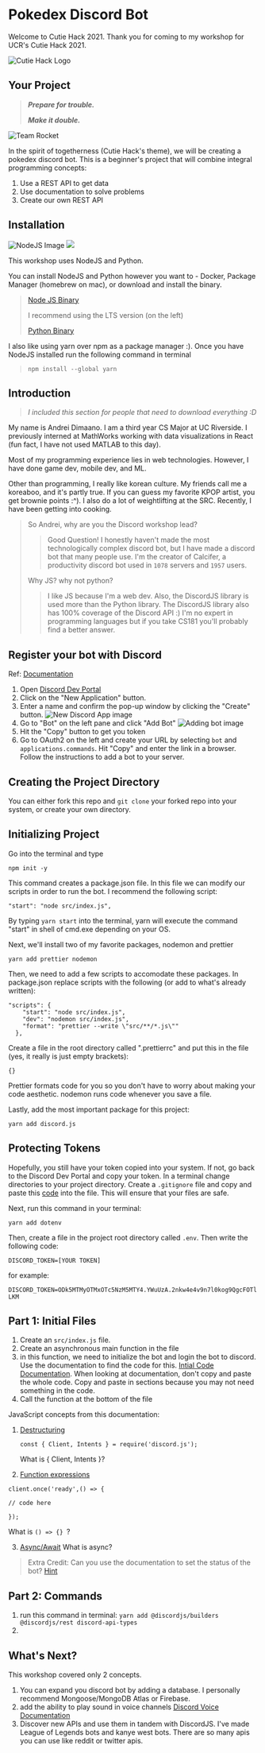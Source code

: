 # Pokedex Discord Bot
Welcome to Cutie Hack 2021. Thank you for coming to my workshop for UCR's Cutie Hack 2021.

![Cutie Hack Logo](https://media.giphy.com/media/l0IpXwyCXikRK9Yl2/giphy.gif) 


## Your Project

> ***Prepare for trouble.***
> 
> ***Make it double.***
 
![Team Rocket](https://media.giphy.com/media/1m2NzgMlMaWFq/giphy.gif)

In the spirit of togetherness (Cutie Hack's theme), we will be creating a pokedex discord bot. This is a beginner's project that will combine integral programming concepts:

1. Use a REST API to get data
2. Use documentation to solve problems
3. Create our own REST API

## Installation
![NodeJS Image](https://d1q6f0aelx0por.cloudfront.net/product-logos/library-node-logo.png)
![](https://www.python.org/static/img/python-logo@2x.png)

This workshop uses NodeJS and Python.

You can install NodeJS and Python however you want to - Docker, Package Manager (homebrew on mac), or download and install the binary.

> [Node JS Binary](https://nodejs.org/en/) 
> 
> I recommend using the LTS version (on the left)
>
> [Python Binary](https://www.python.org/downloads/)

I also like using yarn over npm as a package manager :). Once you have NodeJS installed run the following command in terminal

> ```npm install --global yarn```

## Introduction

> *I included this section for people that need to download everything :D*

My name is Andrei Dimaano. I am a third year CS Major at UC Riverside. I previously interned at MathWorks working with data visualizations in React (fun fact, I have not used MATLAB to this day). 

Most of my programming experience lies in web technologies. However, I have done game dev, mobile dev, and ML. 

Other than programming, I really like korean culture. My friends call me a koreaboo, and it's partly true. If you can guess my favorite KPOP artist, you get brownie points :^). I also do a lot of weightlifting at the SRC. Recently, I have been getting into cooking.

> So Andrei, why are you the Discord workshop lead?
>
> > Good Question! I honestly haven't made the most technologically complex discord bot, but I have made a discord bot that many people use. I'm the creator of Calcifer, a productivity discord bot used in `1078` servers and `1957` users. 
>
> Why JS? why not python?
> 
> >I like JS because I'm a web dev. Also, the DiscordJS library is used more than the Python library. The DiscordJS library also has 100% coverage of the Discord API :) I'm no expert in programming languages but if you take CS181 you'll probably find a better answer.


## Register your bot with Discord
Ref: [Documentation](https://discordjs.guide/preparations/setting-up-a-bot-application.html#creating-your-bot)
1. Open [Discord Dev Portal](https://discord.com/developers/applications)
2. Click on the "New Application" button.
3. Enter a name and confirm the pop-up window by clicking the "Create" button.
![New Discord App image](https://discordjs.guide/assets/create-app.ed82aede.png)
4. Go to "Bot" on the left pane and click "Add Bot"
![Adding bot image](https://discordjs.guide/assets/create-bot.44c7ea49.png)
5. Hit the "Copy" button to get you token
6. Go to OAuth2 on the left and create your URL by selecting `bot` and `applications.commands`. Hit "Copy" and enter the link in a browser. Follow the instructions to add a bot to your server.


## Creating the Project Directory
You can either fork this repo and `git clone` your forked repo into your system, or create your own directory.

## Initializing Project
Go into the terminal and type 

```npm init -y```

This command creates a package.json file. In this file we can modify our scripts in order to run the bot. I recommend the following script:

```
"start": "node src/index.js",
```

By typing ```yarn start``` into the terminal, yarn will execute the command "start" in shell of cmd.exe depending on your OS.

Next, we'll install two of my favorite packages, nodemon and prettier

```
yarn add prettier nodemon
```

Then, we need to add a few scripts to accomodate these packages. In package.json replace scripts with the following (or add to what's already written):

```
"scripts": {
    "start": "node src/index.js",
    "dev": "nodemon src/index.js",
    "format": "prettier --write \"src/**/*.js\""
  },
```

Create a file in the root directory called ".prettierrc" and put this in the file (yes, it really is just empty brackets): 

```
{}
```

Prettier formats code for you so you don't have to worry about making your code aesthetic. nodemon runs code whenever you save a file.

Lastly, add the most important package for this project: 

```
yarn add discord.js
```


## Protecting Tokens
Hopefully, you still have your token copied into your system. If not, go back to the Discord Dev Portal and copy your token. In a terminal change directories to your project directory. Create a `.gitignore` file and copy and paste this [code](https://github.com/github/gitignore/blob/master/Node.gitignore) into the file. This will ensure that your files are safe. 

Next, run this command in your terminal:

```yarn add dotenv ```

Then, create a file in the project root directory called `.env`. Then write the following code:

```DISCORD_TOKEN=[YOUR TOKEN]```

for example:

```DISCORD_TOKEN=ODk5MTMyOTMxOTc5NzM5MTY4.YWuUzA.2nkw4e4v9n7l0kog9QgcFOTlLKM```

## Part 1: Initial Files

1. Create an `src/index.js` file.
2. Create an asynchronous main function in the file
3. in this function, we need to initialize the bot and login the bot to discord. Use the documentation to find the code for this. [Intial Code Documentation](https://discordjs.guide/creating-your-bot/#creating-the-main-file). When looking at documentation, don't copy and paste the whole code. Copy and paste in sections because you may not need something in the code.
4. Call the function at the bottom of the file

JavaScript concepts from this documentation:
1. [Destructuring](https://developer.mozilla.org/en-US/docs/Web/JavaScript/Reference/Operators/Destructuring_assignment) 
   
   ```const { Client, Intents } = require('discord.js');```
   
   What is { Client, Intents }?
2. [Function expressions](https://developer.mozilla.org/en-US/docs/Web/JavaScript/Reference/Functions/Arrow_functions)

```client.once('ready',() => { ```

```// code here ```

```});```

What is ```() => {} ```?

3. [Async/Await](https://developer.mozilla.org/en-US/docs/Web/JavaScript/Reference/Statements/async_function) What is async?



> Extra Credit:
> Can you use the documentation to set the status of the bot? 
> [Hint](https://discord.js.org/#/docs/main/stable/class/ClientUser?scrollTo=setStatus)


## Part 2: Commands

1. run this command in terminal: `yarn add @discordjs/builders @discordjs/rest discord-api-types`
2. 

## What's Next?
This workshop covered only 2 concepts. 
1. You can expand you discord bot by adding a database. I personally recommend Mongoose/MongoDB Atlas or Firebase. 
2. add the ability to play sound in voice channels [Discord Voice Documentation](https://discordjs.guide/voice/#installation)
3. Discover new APIs and use them in tandem with DiscordJS. I've made League of Legends bots and kanye west bots. There are so many apis you can use like reddit or twitter apis.
